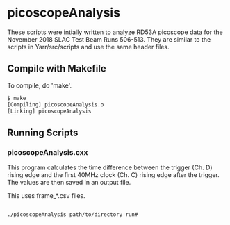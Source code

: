 # picoscopeAnalysis
These scripts were intially written to analyze RD53A picoscope data for the November 2018 SLAC Test Beam Runs 506-513. They are similar to the scripts in Yarr/src/scripts and use the same header files. 


## Compile with Makefile

To compile, do 'make'.

```bash
$ make
[Compiling] picoscopeAnalysis.o
[Linking] picoscopeAnalysis
```

## Running Scripts

### picoscopeAnalysis.cxx

This program calculates the time difference between the trigger (Ch. D) rising edge and the first 40MHz clock (Ch. C) rising edge after the trigger. The values are then saved in an output file. 


This uses frame\_\*.csv files.

```bash

./picoscopeAnalysis path/to/directory run#

```
